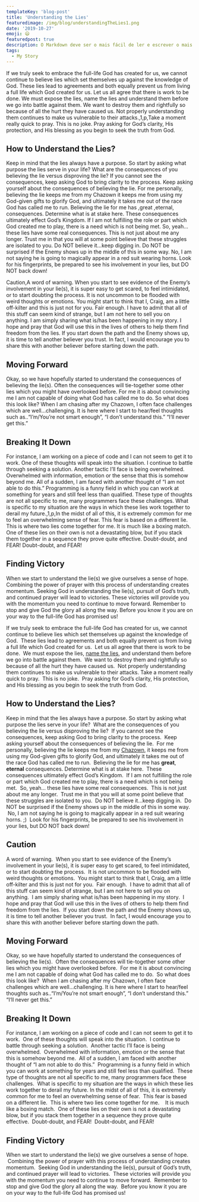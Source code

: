 ```yaml
---
templateKey: 'blog-post'
title: 'Understanding the Lies'
featuredimage: /img/blog/understandingTheLies1.png
date: '2019-10-27'
emoji: 😃
featuredpost: true
description: O Markdown deve ser o mais fácil de ler e escrever o mais possível.
tags:
  - My Story
---
```


If we truly seek to embrace the full-life God has created for us, we cannot continue to believe lies which set themselves up against the knowledge of God. These lies lead to agreements and both equally prevent us from living a full life which God created for us. Let us all agree that there is work to be done. We must expose the lies, name the lies and understand them before we go into battle against them. We want to destroy them and rightfully so because of all the hurt they have caused us. Not properly understanding them continues to make us vulnerable to their attacks.,1,p,Take a moment really quick to pray. This is no joke. Pray asking for God’s clarity, His protection, and His blessing as you begin to seek the truth from God.

## How to Understand the Lies?

Keep in mind that the lies always have a purpose. So start by asking what purpose the lies serve in your life? What are the consequences of you believing the lie versus disproving the lie? If you cannot see the consequences, keep asking God to bring clarity to the process. Keep asking yourself about the consequences of believing the lie. For me personally, believing the lie keeps me from my Chazown it keeps me from using my God-given gifts to glorify God, and ultimately it takes me out of the race God has called me to run. Believing the lie for me has ,great ,eternal, consequences. Determine what is at stake here. These consequences ultimately effect God’s Kingdom. If I am not fulfilling the role or part which God created me to play, there is a need which is not being met. So, yeah… these lies have some real consequences. This is not just about me any longer. Trust me in that you will at some point believe that these struggles are isolated to you. Do NOT believe it…keep digging in. Do NOT be surprised if the Enemy shows up in the middle of this in some way. No, I am not saying he is going to magically appear in a red suit wearing horns. Look for his fingerprints, be prepared to see his involvement in your lies, but DO NOT back down!

Caution,A word of warning. When you start to see evidence of the Enemy’s involvement in your lie(s), it is super easy to get scared, to feel intimidated, or to start doubting the process. It is not uncommon to be flooded with weird thoughts or emotions. You might start to think that I, Craig, am a little off-kilter and this is just not for you. Fair enough. I have to admit that all of this stuff can seem kind of strange, but I am not here to sell you on anything. I am simply sharing what is/has been happening in my story. I hope and pray that God will use this in the lives of others to help them find freedom from the lies. If you start down the path and the Enemy shows up, it is time to tell another believer you trust. In fact, I would encourage you to share this with another believer before starting down the path.

## Moving Forward

Okay, so we have hopefully started to understand the consequences of believing the lie(s). Often the consequences will tie-together some other lies which you might have overlooked before. For me it is about convincing me I am not capable of doing what God has called me to do. So what does this look like? When I am chasing after my Chazown, I often face challenges which are well…challenging. It is here where I start to hear/feel thoughts such as..“I’m/You’re not smart enough”, “I don’t understand this.” “I‘ll never get this.”

## Breaking It Down

For instance, I am working on a piece of code and I can not seem to get it to work. One of these thoughts will speak into the situation. I continue to battle through seeking a solution. Another tactic I’ll face is being overwhelmed. Overwhelmed with information, emotion or the sense that this is somehow beyond me. All of a sudden, I am faced with another thought of “I am not able to do this.” Programming is a funny field in which you can work at something for years and still feel less than qualified. These type of thoughts are not all specific to me, many programmers face these challenges. What is specific to my situation are the ways in which these lies work together to derail my future.,1,p,In the midst of all of this, it is extremely common for me to feel an overwhelming sense of fear. This fear is based on a different lie. This is where two lies come together for me. It is much like a boxing match. One of these lies on their own is not a devastating blow, but if you stack them together in a sequence they prove quite effective. Doubt-doubt, and FEAR! Doubt-doubt, and FEAR!

## Finding Victory

When we start to understand the lie(s) we give ourselves a sense of hope. Combining the power of prayer with this process of understanding creates momentum. Seeking God in understanding the lie(s), pursuit of God’s truth, and continued prayer will lead to victories. These victories will provide you with the momentum you need to continue to move forward. Remember to stop and give God the glory all along the way. Before you know it you are on your way to the full-life God has promised us!

If we truly seek to embrace the full-life God has created for us, we cannot continue to believe lies which set themselves up against the knowledge of God.  These lies lead to agreements and both equally prevent us from living a full life which God created for us.  Let us all agree that there is work to be done.  We must expose the lies, <a href=/articles/naming-the-lies>name the lies</a>, and understand them before we go into battle against them.  We want to destroy them and rightfully so because of all the hurt they have caused us.  Not properly understanding them continues to make us vulnerable to their attacks. Take a moment really quick to pray.  This is no joke.  Pray asking for God’s clarity, His protection, and His blessing as you begin to seek the truth from God.

## How to Understand the Lies?

Keep in mind that the lies always have a purpose. So start by asking what purpose the lies serve in your life?  What are the consequences of you believing the lie versus disproving the lie?  If you cannot see the consequences, keep asking God to bring clarity to the process.  Keep asking yourself about the consequences of believing the lie.  For me personally, believing the lie keeps me from my [Chazown](https://www.life.church/chazown), it keeps me from using my God-given gifts to glorify God, and ultimately it takes me out of the race God has called me to run.  Believing the lie for me has <strong>great</strong>, <strong>eternal</strong> consequences. Determine what is at stake here.  These consequences ultimately effect God’s Kingdom.  If I am not fulfilling the role or part which God created me to play, there is a need which is not being met.  So, yeah… these lies have some real consequences.  This is not just about me any longer.  Trust me in that you will at some point believe that these struggles are isolated to you.  Do NOT believe it…keep digging in.  Do NOT be surprised if the Enemy shows up in the middle of this in some way.  No, I am not saying he is going to magically appear in a red suit wearing horns. ;)  Look for his fingerprints, be prepared to see his involvement in your lies, but DO NOT back down!

## Caution

A word of warning.  When you start to see evidence of the Enemy’s involvement in your lie(s), it is super easy to get scared, to feel intimidated, or to start doubting the process.  It is not uncommon to be flooded with weird thoughts or emotions.  You might start to think that I, Craig, am a little off-kilter and this is just not for you.  Fair enough.  I have to admit that all of this stuff can seem kind of strange, but I am not here to sell you on anything.  I am simply sharing what is/has been happening in my story.  I hope and pray that God will use this in the lives of others to help them find freedom from the lies.  If you start down the path and the Enemy shows up, it is time to tell another believer you trust.  In fact, I would encourage you to share this with another believer before starting down the path.

## Moving Forward

Okay, so we have hopefully started to understand the consequences of believing the lie(s).  Often the consequences will tie-together some other lies which you might have overlooked before.  For me it is about convincing me I am not capable of doing what God has called me to do.  So what does this look like?  When I am chasing after my Chazown, I often face challenges which are well…challenging. It is here where I start to hear/feel thoughts such as..“I’m/You’re not smart enough”, “I don’t understand this.” “I‘ll never get this.”

## Breaking It Down

For instance, I am working on a piece of code and I can not seem to get it to work.  One of these thoughts will speak into the situation.  I continue to battle through seeking a solution.  Another tactic I’ll face is being overwhelmed.  Overwhelmed with information, emotion or the sense that this is somehow beyond me.  All of a sudden, I am faced with another thought of “I am not able to do this.”  Programming is a funny field in which you can work at something for years and still feel less than qualified.  These type of thoughts are not all specific to me, many programmers face these challenges.  What is specific to my situation are the ways in which these lies work together to derail my future. In the midst of all of this, it is extremely common for me to feel an overwhelming sense of fear.  This fear is based on a different lie.  This is where two lies come together for me.    It is much like a boxing match.  One of these lies on their own is not a devastating blow, but if you stack them together in a sequence they prove quite effective.  Doubt-doubt, and FEAR!  Doubt-doubt, and FEAR!

## Finding Victory

When we start to understand the lie(s) we give ourselves a sense of hope.  Combining the power of prayer with this process of understanding creates momentum.  Seeking God in understanding the lie(s), pursuit of God’s truth, and continued prayer will lead to victories.  These victories will provide you with the momentum you need to continue to move forward.  Remember to stop and give God the glory all along the way.  Before you know it you are on your way to the full-life God has promised us!

